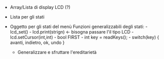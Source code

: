 - Array/Lista di display LCD (?)

- Lista per gli stati
- Oggetto per gli stati del menù
    Funzioni generalizzabili degli stati:
      - lcd_set()
      - lcd.print(strign) <- bisogna passare l'il tipo LCD
      - lcd.setCursor(int,int)
      - bool FIRST
      - int key = readKeys();
      - switch(key) { avanti, indietro, ok, undo }

  - Generalizzare e sfruttare l'ereditarietà
